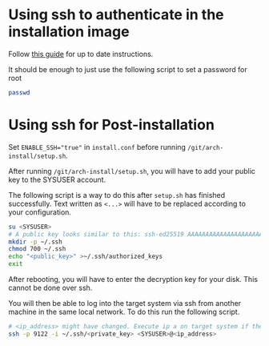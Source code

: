 # Using ssh to authenticate in the installation image

Follow [this guide](https://wiki.archlinux.org/title/Install_Arch_Linux_via_SSH) for up to date instructions.

It should be enough to just use the following script to set a password for root

```sh
passwd
```

# Using ssh for Post-installation

Set `ENABLE_SSH="true"` in `install.conf` before running `/git/arch-install/setup.sh`.

After running `/git/arch-install/setup.sh`, you will have to add your public key to the SYSUSER account.

The following script is a way to do this after `setup.sh` has finished successfully. Text written as `<...>` will have to be replaced according to your configuration.

```sh
su <SYSUSER>
# A public key looks similar to this: ssh-ed25519 AAAAAAAAAAAAAAAAAAAAAAAAAAAAAAAAAAAAAAAAAAAAAAAAAAAAAAAAAAAAAAAAAAAA
mkdir -p ~/.ssh
chmod 700 ~/.ssh
echo "<public_key>" >~/.ssh/authorized_keys
exit
```

After rebooting, you will have to enter the decryption key for your disk. This cannot be done over ssh.

You will then be able to log into the target system via ssh from another machine in the same local network. To do this run the following script.

```sh
# <ip_address> might have changed. Execute ip a on target system if the old <ip_address> doesn't work
ssh -p 9122 -i ~/.ssh/<private_key> <SYSUSER>@<ip_address>
```
